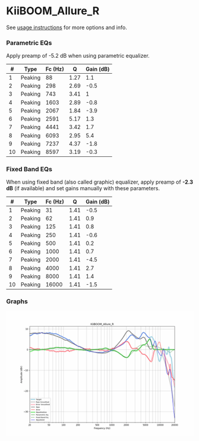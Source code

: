 # KiiBOOM_Allure_R
See [usage instructions](https://github.com/jaakkopasanen/AutoEq#usage) for more options and info.

### Parametric EQs
Apply preamp of -5.2 dB when using parametric equalizer.

|   # | Type    |   Fc (Hz) |    Q |   Gain (dB) |
|-----|---------|-----------|------|-------------|
|   1 | Peaking |        88 | 1.27 |         1.1 |
|   2 | Peaking |       298 | 2.69 |        -0.5 |
|   3 | Peaking |       743 | 3.41 |         1   |
|   4 | Peaking |      1603 | 2.89 |        -0.8 |
|   5 | Peaking |      2067 | 1.84 |        -3.9 |
|   6 | Peaking |      2591 | 5.17 |         1.3 |
|   7 | Peaking |      4441 | 3.42 |         1.7 |
|   8 | Peaking |      6093 | 2.95 |         5.4 |
|   9 | Peaking |      7237 | 4.37 |        -1.8 |
|  10 | Peaking |      8597 | 3.19 |        -0.3 |

### Fixed Band EQs
When using fixed band (also called graphic) equalizer, apply preamp of **-2.3 dB** (if available) and set gains manually with these parameters.

|   # | Type    |   Fc (Hz) |    Q |   Gain (dB) |
|-----|---------|-----------|------|-------------|
|   1 | Peaking |        31 | 1.41 |        -0.5 |
|   2 | Peaking |        62 | 1.41 |         0.9 |
|   3 | Peaking |       125 | 1.41 |         0.8 |
|   4 | Peaking |       250 | 1.41 |        -0.6 |
|   5 | Peaking |       500 | 1.41 |         0.2 |
|   6 | Peaking |      1000 | 1.41 |         0.7 |
|   7 | Peaking |      2000 | 1.41 |        -4.5 |
|   8 | Peaking |      4000 | 1.41 |         2.7 |
|   9 | Peaking |      8000 | 1.41 |         1.4 |
|  10 | Peaking |     16000 | 1.41 |        -1.5 |

### Graphs
![](./KiiBOOM_Allure_R.png)
